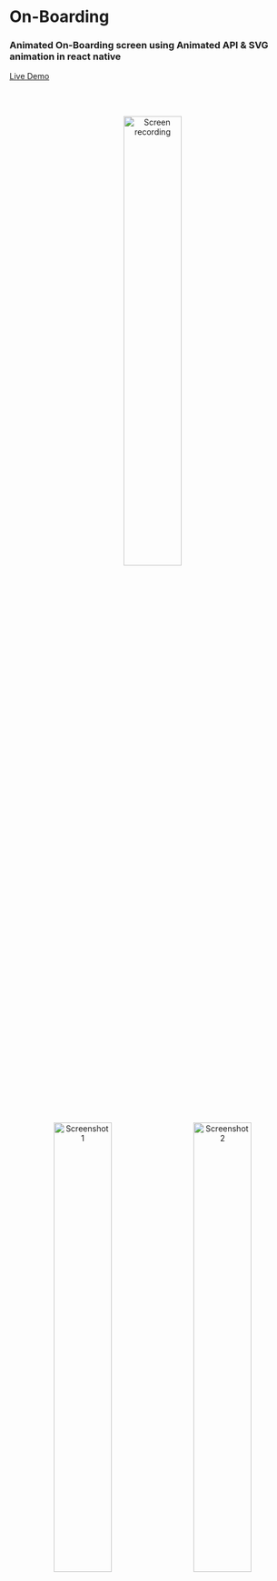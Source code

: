 # On-Boarding
### Animated On-Boarding screen using Animated API & SVG animation in react native

[Live Demo](https://expo.io/@iarman/rn-onboarding)

<br/>
<br/>

<p align="center">
<img width="45%" src="https://user-images.githubusercontent.com/40450695/120853315-0e913e80-c599-11eb-9f07-fd89d8fe4241.gif" alt="Screen recording">
</p>

<p align="center">
<img width="45%" src="https://user-images.githubusercontent.com/40450695/117570154-af015980-b0e6-11eb-962c-d15ef56c63bd.jpg" alt="Screenshot 1">
  &nbsp;&nbsp;&nbsp;
<img width="45%" src="https://user-images.githubusercontent.com/40450695/117570156-b0328680-b0e6-11eb-9fba-e0052bcda158.jpg" alt="Screenshot 2">
</p>
